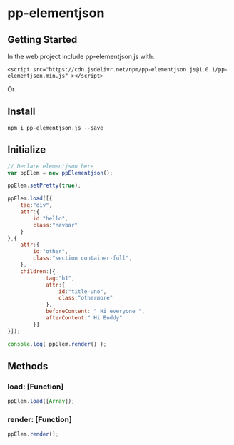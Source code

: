 # pp-elementjson

## Getting Started

In the web project include pp-elementjson.js with:

```
<script src="https://cdn.jsdelivr.net/npm/pp-elementjson.js@1.0.1/pp-elementjson.min.js" ></script>
```

Or

## Install

```
npm i pp-elementjson.js --save
```

## Initialize

```javascript
// Declare elementjson here
var ppElem = new ppElementjson();

ppElem.setPretty(true);

ppElem.load([{
	tag:"div",
	attr:{
		id:"hello",
		class:"navbar"
	}
},{
	attr:{
		id:"other",
		class:"section container-full",		
	},
	children:[{
			tag:"h1",
			attr:{
				id:"title-uno",
				class:"othermore"
			},
			beforeContent: " Hi everyone ",
			afterContent:" Hi Buddy"
		}]		
}]);

console.log( ppElem.render() );

```

## Methods

### load: [Function]

```javascript
ppElem.load([Array]);
```

### render: [Function]

```javascript
ppElem.render();
```

